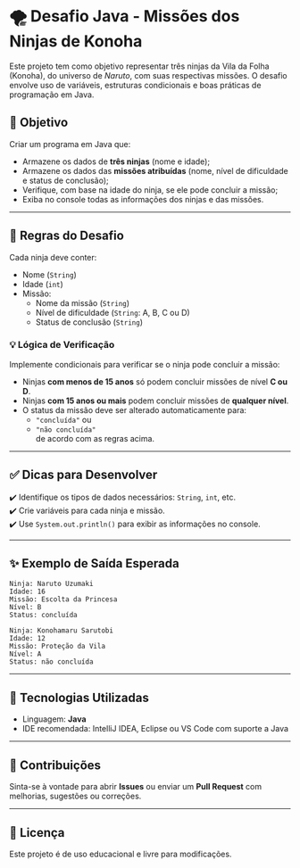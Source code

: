 
# 🌪️ Desafio Java - Missões dos Ninjas de Konoha

Este projeto tem como objetivo representar três ninjas da Vila da Folha (Konoha), do universo de *Naruto*, com suas respectivas missões. O desafio envolve uso de variáveis, estruturas condicionais e boas práticas de programação em Java.

## 🧠 Objetivo

Criar um programa em Java que:
- Armazene os dados de **três ninjas** (nome e idade);
- Armazene os dados das **missões atribuídas** (nome, nível de dificuldade e status de conclusão);
- Verifique, com base na idade do ninja, se ele pode concluir a missão;
- Exiba no console todas as informações dos ninjas e das missões.

---

## 📝 Regras do Desafio

Cada ninja deve conter:
- Nome (`String`)
- Idade (`int`)
- Missão:
  - Nome da missão (`String`)
  - Nível de dificuldade (`String`: A, B, C ou D)
  - Status de conclusão (`String`)

### 💡 Lógica de Verificação

Implemente condicionais para verificar se o ninja pode concluir a missão:

- Ninjas **com menos de 15 anos** só podem concluir missões de nível **C ou D**.
- Ninjas **com 15 anos ou mais** podem concluir missões de **qualquer nível**.
- O status da missão deve ser alterado automaticamente para:
  - `"concluída"` ou
  - `"não concluída"`  
de acordo com as regras acima.

---

## ✅ Dicas para Desenvolver

✔️ Identifique os tipos de dados necessários: `String`, `int`, etc.  
✔️ Crie variáveis para cada ninja e missão.  
✔️ Use `System.out.println()` para exibir as informações no console.

---

## ✨ Exemplo de Saída Esperada

```plaintext
Ninja: Naruto Uzumaki
Idade: 16
Missão: Escolta da Princesa
Nível: B
Status: concluída

Ninja: Konohamaru Sarutobi
Idade: 12
Missão: Proteção da Vila
Nível: A
Status: não concluída
```

---

## 🚀 Tecnologias Utilizadas

- Linguagem: **Java**
- IDE recomendada: IntelliJ IDEA, Eclipse ou VS Code com suporte a Java

---

## 🤝 Contribuições

Sinta-se à vontade para abrir **Issues** ou enviar um **Pull Request** com melhorias, sugestões ou correções.

---

## 📄 Licença

Este projeto é de uso educacional e livre para modificações.
